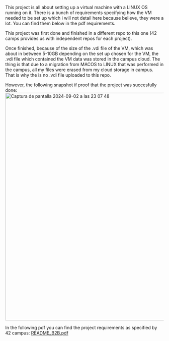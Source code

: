 This project is all about setting up a virtual machine with a LINUX OS running on it. There is a bunch of requirements specifying how the VM needed to be set up which i will not detail here because believe, they were a lot. You can find them below in the pdf requirements.

This project was first done and finished in a different repo to this one (42 camps provides us with independent repos for each project). 

Once finished, because of the size of the .vdi file of the VM, which was about in between 5-10GB depending on the set up chosen for the VM, the .vdi file which contained the VM data was stored in the campus cloud. The thing is that due to a migration from MACOS to LINUX that was performed in the campus, all my files were erased from my cloud storage in campus. That is why the is no .vdi file uploaded to this repo. 

However, the following snapshot if proof that the project was succesfully done:
<img width="722" alt="Captura de pantalla 2024-09-02 a las 23 07 48" src="https://github.com/user-attachments/assets/99eafa0e-2b80-4457-8a05-592abcbb950c">


In the following pdf you can find the project requirements as specified by 42 campus: [README_B2B.pdf](https://github.com/Alvicina/B2B/files/15310050/README_B2B.pdf)





